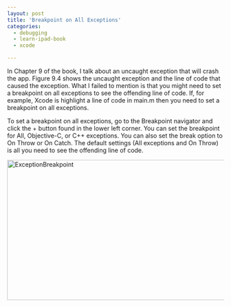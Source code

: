 ```yaml
---
layout: post
title: 'Breakpoint on All Exceptions'
categories:
  - debugging
  - learn-ipad-book
  - xcode

---
```


In Chapter 9 of the book, I talk about an uncaught exception that will crash the app. Figure 9.4 shows the uncaught exception and the line of code that caused the exception. What I failed to mention is that you might need to set a breakpoint on all exceptions to see the offending line of code. If, for example, Xcode is highlight a line of code in main.m then you need to set a breakpoint on all exceptions.

To set a breakpoint on all exceptions, go to the Breakpoint navigator and click the + button found in the lower left corner. You can set the breakpoint for All, Objective-C, or C++ exceptions. You can also set the break option to On Throw or On Catch. The default settings (All exceptions and On Throw) is all you need to see the offending line of code.

<img src="http://learnipadprogramming.com/files/2011/12/ExceptionBreakpoint-1.png" alt="ExceptionBreakpoint" border="0" width="600" height="326" />
